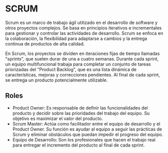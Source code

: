 
# SCRUM

Scrum es un marco de trabajo ágil utilizado en el desarrollo de software y otros proyectos complejos. Se basa en principios iterativos e incrementales para gestionar y controlar las actividades de desarrollo. Scrum se enfoca en la colaboración, la flexibilidad para adaptarse a cambios y la entrega continua de productos de alta calidad.

En Scrum, los proyectos se dividen en iteraciones fijas de tiempo llamadas "sprints", que suelen durar de una a cuatro semanas. Durante cada sprint, un equipo multifuncional trabaja para completar un conjunto de tareas priorizadas del "Product Backlog", que es una lista dinámica de características, mejoras y correcciones pendientes. Al final de cada sprint, se entrega un producto potencialmente utilizable.

## Roles

- Product Owner: Es responsable de definir las funcionalidades del producto y decidir sobre las prioridades del trabajo del equipo. Su objetivo es maximizar el valor del producto.
- Scrum Master: Actúa como facilitador entre el equipo de desarrollo y el Product Owner. Su función es ayudar al equipo a seguir las prácticas de Scrum y eliminar obstáculos que puedan impedir el progreso del equipo.
- Equipo de Desarrollo: Son los profesionales que hacen el trabajo real para entregar el incremento del producto al final de cada sprint.
